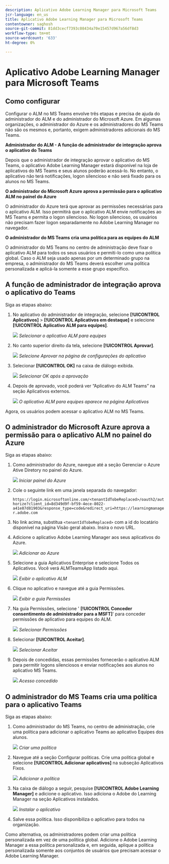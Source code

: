 ```yaml
---
description: Aplicativo Adobe Learning Manager para Microsoft Teams
jcr-language: en_us
title: Aplicativo Adobe Learning Manager para Microsoft Teams
contentowner: saghosh
source-git-commit: 81dd3cecf7393c08434a70e15457d967a56df8d3
workflow-type: tm+mt
source-wordcount: '633'
ht-degree: 0%

---
```



# Aplicativo Adobe Learning Manager para Microsoft Teams

## Como configurar

Configurar o ALM no MS Teams envolve três etapas e precisa de ajuda do administrador do ALM e do administrador do Microsoft Azure. Em algumas organizações, o administrador do Azure e os administradores do MS Teams não são os mesmos e, portanto, exigem administradores adicionais do MS Teams.

**Administrador do ALM - A função de administrador de integração aprova o aplicativo do Teams**

Depois que o administrador de integração aprovar o aplicativo do MS Teams, o aplicativo Adobe Learning Manager estará disponível na loja de aplicativos do MS Teams e seus alunos poderão acessá-lo. No entanto, o aplicativo não terá notificações, logon silencioso e não será fixado para os alunos no MS Teams.

**O administrador do Microsoft Azure aprova a permissão para o aplicativo ALM no painel do Azure**

O administrador do Azure terá que aprovar as permissões necessárias para o aplicativo ALM. Isso permitirá que o aplicativo ALM envie notificações ao MS Teams e permita o logon silencioso. No logon silencioso, os usuários não precisam fazer logon separadamente no Adobe Learning Manager no navegador.

**O administrador do MS Teams cria uma política para as equipes do ALM**

O administrador do MS Teams no centro de administração deve fixar o aplicativo ALM para todos os seus usuários e permiti-lo como uma política global. Caso o ALM seja usado apenas por um determinado grupo na empresa, o administrador do MS Teams deverá escolher uma política personalizada e aplicá-la somente a esse grupo específico.

## A função de administrador de integração aprova o aplicativo do Teams

Siga as etapas abaixo:

1. No aplicativo do administrador de integração, selecione **[!UICONTROL Aplicativos]** > **[!UICONTROL Aplicativos em destaque]** e selecione **[!UICONTROL Aplicativo ALM para equipes]**.

   ![](assets/featuredapps.jpg)
   *Selecionar o aplicativo ALM para equipes*

1. No canto superior direito da tela, selecione **[!UICONTROL Aprovar]**.

   ![](assets/integration_admin_approval_form.jpg)
   *Selecione Aprovar na página de configurações do aplicativo*

1. Selecionar **[!UICONTROL OK]** na caixa de diálogo exibida.

   ![](assets/integration_admin_approved_dialog_box.jpg)
   *Selecionar OK após a aprovação*

1. Depois de aprovado, você poderá ver “Aplicativo do ALM Teams” na seção Aplicativos externos.

   ![](assets/integration_admin_external_apps.jpg)
   *O aplicativo ALM para equipes aparece na página Aplicativos*

Agora, os usuários podem acessar o aplicativo ALM no MS Teams.

## O administrador do Microsoft Azure aprova a permissão para o aplicativo ALM no painel do Azure

Siga as etapas abaixo:

1. Como administrador do Azure, navegue até a seção Gerenciar o Azure Ative Diretory no painel do Azure.

   ![](assets/microsoft_azure.jpg)
   *Iniciar painel do Azure*

1. Cole o seguinte link em uma janela separada do navegador:

   `https://login.microsoftonline.com/<tenantIdTobeReplaced>/oauth2/authorize?client_id=8d349d9f-bf59-4ece-8022-a41e87d81903&response_type=code&redirect_uri=https://learningmanager.adobe.com`

1. No link acima, substitua `<tenantIdTobeReplaced>` com a id do locatário disponível na página Visão geral abaixo. Insira o novo URL.

1. Adicione o aplicativo Adobe Learning Manager aos seus aplicativos do Azure.

   ![](assets/microsoft_azure_dashboard.jpg)
   *Adicionar ao Azure*

1. Selecione a guia Aplicativos Enterprise e selecione Todos os Aplicativos. Você verá ALMTeamsApp listado aqui.

   ![](assets/microsoft_azure_enterprise_applications.jpg)
   *Exibir o aplicativo ALM*

1. Clique no aplicativo e navegue até a guia Permissões.

   ![](assets/microsoft_azure_ALMTeamsNonProdApp.jpg)
   *Exibir a guia Permissões*

1. Na guia Permissões, selecione &#39; **[!UICONTROL Conceder consentimento de administrador para a MSFT]**&#39; para conceder permissões de aplicativo para equipes do ALM.

   ![](assets/microsoft_azure_ALMTeamsNonProdApp_permissions.jpg)
   *Selecionar Permissões*

1. Selecionar **[!UICONTROL Aceitar]**.

   ![](assets/microsoft_azure_ALMTeamsNonProdApp_permission_request.jpg)
   *Selecionar Aceitar*

1. Depois de concedidas, essas permissões fornecerão o aplicativo ALM para permitir logons silenciosos e enviar notificações aos alunos no aplicativo MS Teams.

   ![](assets/microsoft_azure_ALMTeamsNonProdApp_permission_request_granted.jpg)
   *Acesso concedido*

## O administrador do MS Teams cria uma política para o aplicativo Teams

Siga as etapas abaixo:

1. Como administrador do MS Teams, no centro de administração, crie uma política para adicionar o aplicativo Teams ao aplicativo Equipes dos alunos.

   ![](assets/microsoft_teams_admin_center.png)
   *Criar uma política*

1. Navegue até a seção Configurar políticas. Crie uma política global e selecione **[!UICONTROL Adicionar aplicativos]** na subseção Aplicativos Fixos.

   ![](assets/microsoft_teams_admin_center_add_installed_apps.png)
   *Adicionar a política*

1. Na caixa de diálogo a seguir, pesquise **[!UICONTROL Adobe Learning Manager]** e adicione o aplicativo. Isso adiciona o Adobe do Learning Manager na seção Aplicativos instalados.

   ![](assets/microsoft_teams_admin_center_installed_apps.png)
   *Instalar o aplicativo*

1. Salve essa política. Isso disponibiliza o aplicativo para todos na organização.

Como alternativa, os administradores podem criar uma política personalizada em vez de uma política global. Adicione o Adobe Learning Manager a essa política personalizada e, em seguida, aplique a política personalizada somente aos conjuntos de usuários que precisam acessar o Adobe Learning Manager.
